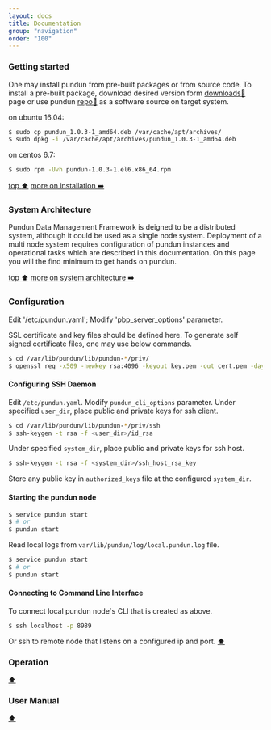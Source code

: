 ```yaml
---
layout: docs
title: Documentation
group: "navigation"
order: "100"
---
```


### Getting started


One may install pundun from pre-built packages or from source code.
To install a pre-built package, download desired version form [downloads:link:](/downloads/) page or use pundun [repo:link:](https://packagecloud.io/erdemaksu/pundun) as a software source on target system.

on ubuntu 16.04:

```sh
$ sudo cp pundun_1.0.3-1_amd64.deb /var/cache/apt/archives/
$ sudo dpkg -i /var/cache/apt/archives/pundun_1.0.3-1_amd64.deb
```

on centos 6.7:

```sh
$ sudo rpm -Uvh pundun-1.0.3-1.el6.x86_64.rpm
```

[top :arrow_up:](#) [more on installation :arrow_right:](/documentation/installation)

### System Architecture


Pundun Data Management Framework is deigned to be a distributed system, although it could be used as a single node system. Deployment of a multi node system requires configuration of pundun instances and operational tasks which are described in this documentation. On this page you will the find minimum to get hands on pundun.

[top :arrow_up:](#) [more on system architecture :arrow_right:](/documentation/system_architecture)

### Configuration


Edit '/etc/pundun.yaml';
Modify 'pbp_server_options' parameter.

SSL certificate and key files should be defined here.
To generate self signed certificate files, one may use below commands.

```sh
$ cd /var/lib/pundun/lib/pundun-*/priv/
$ openssl req -x509 -newkey rsa:4096 -keyout key.pem -out cert.pem -days 1095 -nodes
```

#### Configuring SSH Daemon


Edit `/etc/pundun.yaml`.
Modify `pundun_cli_options` parameter.
Under specified `user_dir`, place public and private keys for ssh client.

```sh
$ cd /var/lib/pundun/lib/pundun-*/priv/ssh
$ ssh-keygen -t rsa -f <user_dir>/id_rsa
```

Under specified `system_dir`, place public and private keys for ssh host.

```sh
$ ssh-keygen -t rsa -f <system_dir>/ssh_host_rsa_key
```

Store any public key in `authorized_keys` file at the configured `system_dir`.

#### Starting the pundun node

```sh
$ service pundun start
$ # or
$ pundun start
```

Read local logs from `var/lib/pundun/log/local.pundun.log` file.

```sh
$ service pundun start
$ # or
$ pundun start
```

#### Connecting to Command Line Interface


To connect local pundun node`s CLI that is created as above.

```sh
$ ssh localhost -p 8989
```
Or ssh to remote node that listens on a configured ip and port.
[:arrow_up:](#)

### Operation


[:arrow_up:](#)

### User Manual


[:arrow_up:](#)

